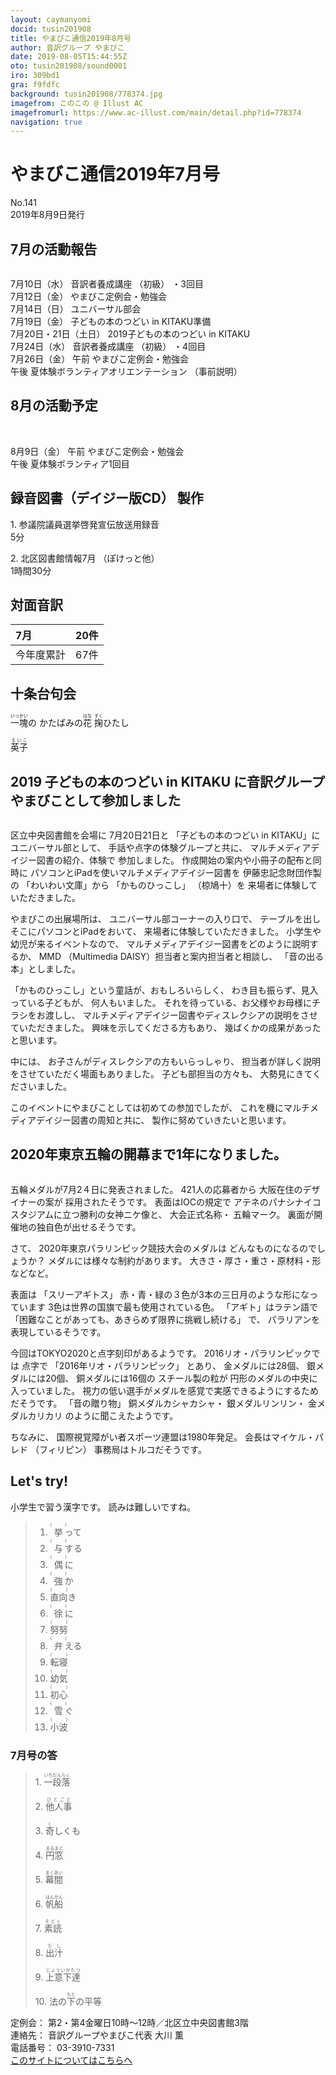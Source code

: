 ```yaml
---
layout: caymanyomi
docid: tusin201908
title: やまびこ通信2019年8月号
author: 音訳グループ やまびこ
date: 2019-08-05T15:44:55Z
oto: tusin201908/sound0001
iro: 309bd1
gra: f9fdfc
background: tusin201908/778374.jpg
imagefrom: このこの @ Illust AC
imagefromurl: https://www.ac-illust.com/main/detail.php?id=778374
navigation: true
---
```

   

# <span data-dur="4.048" data-begin="2.050" id="xmri_0001">やまびこ通信2019年7月号</span>

<span data-dur="2.597" data-begin="6.098" id="xmri_0002">No.141</span>  
<span data-dur="3.795" data-begin="8.695" id="xmri_0003">2019年8月9日発行</span>

## <span data-dur="2.707" data-begin="17.037" id="xmri_0006">7月の活動報告</span>

<img class="migi" src="media/tusin201908/cut1.png" alt="" />


<span data-dur="2.013" data-begin="19.744" id="xmri_0007">7月10日（水）</span>
<span data-dur="1.979" data-begin="21.757" id="xmri_0008">音訳者養成講座</span>
<span data-dur="1.038" data-begin="23.736" id="xmri_0009">（初級）</span>
<span data-dur="2.035" data-begin="24.774" id="xmri_000A">・3回目</span>  
<span data-dur="2.271" data-begin="26.809" id="xmri_000B">7月12日（金）</span>
<span data-dur="3.599" data-begin="29.080" id="xmri_000C">やまびこ定例会・勉強会</span>  
<span data-dur="2.3" data-begin="32.679" id="xmri_000D">7月14日（日）</span>
<span data-dur="2.626" data-begin="34.979" id="xmri_000E">ユニバーサル部会</span>  
<span data-dur="2.318" data-begin="37.605" id="xmri_000F">7月19日（金）</span>
<span data-dur="4.141" data-begin="39.923" id="xmri_0010">子どもの本のつどい in KITAKU準備</span>  
<span data-dur="3.391" data-begin="44.064" id="xmri_0011">7月20日・21日（土日）</span>
<span data-dur="4.709" data-begin="47.455" id="xmri_0012">2019子どもの本のつどい in KITAKU</span>  
<span data-dur="2.39" data-begin="52.164" id="xmri_0013">7月24日（水）</span>
<span data-dur="1.979" data-begin="54.554" id="xmri_0014">音訳者養成講座</span>
<span data-dur="1.038" data-begin="56.533" id="xmri_0015">（初級）</span>
<span data-dur="2.16" data-begin="57.571" id="xmri_0016">・4回目</span>  
<span data-dur="2.515" data-begin="59.731" id="xmri_0017">7月26日（金）</span>
<span data-dur="0.994" data-begin="62.246" id="xmri_0018">午前</span>
<span data-dur="3.6" data-begin="63.240" id="xmri_0019">やまびこ定例会・勉強会</span>  
<span data-dur="0.865" data-begin="66.840" id="xmri_001A">午後</span>
<span data-dur="3" data-begin="67.705" id="xmri_001B">夏体験ボランティアオリエンテーション</span>
<span data-dur="3.04" data-begin="70.705" id="xmri_001C">（事前説明）</span>

## <span data-dur="2.626" data-begin="73.745" id="xmri_001D">8月の活動予定</span>

<img class="migi" src="media/tusin201908/cut2.png" alt="" />
<img class="migi" src="media/tusin201908/cut3.png" alt="" />


<span data-dur="2.155" data-begin="76.371" id="xmri_001E">8月9日（金）</span>
<span data-dur="0.994" data-begin="78.526" id="xmri_001F">午前</span>
<span data-dur="3.599" data-begin="79.520" id="xmri_0020">やまびこ定例会・勉強会</span>  
<span data-dur="0.866" data-begin="83.119" id="xmri_0021">午後</span>
<span data-dur="3.937" data-begin="83.985" id="xmri_0022">夏体験ボランティア1回目</span>

## <span data-dur="3.853" data-begin="87.922" id="xmri_0023">録音図書（デイジー版CD） 製作</span>

<span data-dur="1.458" data-begin="91.775" id="xmri_0024"></span>
<span data-dur="0.806" data-begin="93.233" id="xmri_0025">1.</span>
<span data-dur="4.156" data-begin="94.039" id="xmri_0026">参議院議員選挙啓発宣伝放送用録音</span>  
<span data-dur="1.482" data-begin="98.195" id="xmri_0027">5分</span>

<span data-dur="0.696" data-begin="99.677" id="xmri_0028">2.</span>
<span data-dur="2.42" data-begin="100.373" id="xmri_0029">北区図書館情報7月</span>
<span data-dur="1.549" data-begin="102.793" id="xmri_002A">（ぽけっと他）</span>  
<span data-dur="3.457" data-begin="104.342" id="xmri_002B">1時間30分</span>

## <span data-dur="2.022" data-begin="107.799" id="xmri_002C">対面音訳</span>

<span data-dur="1.143" data-begin="109.821" id="xmri_002D">7月</span>|<span data-dur="2.01" data-begin="110.964" id="xmri_002E">20件</span>
|:---|---:|
<span data-dur="1.603" data-begin="112.974" id="xmri_002F">今年度累計</span>|<span data-dur="3.118" data-begin="114.577" id="xmri_0030">67件</span>

## <span data-dur="2.117" data-begin="117.695" id="xmri_0031">十条台句会</span>

<span data-dur="10.285" data-begin="119.812" id="xmri_0032"><ruby>一塊<rt>いっかい</rt></ruby>の
かたばみの<ruby>花<rt>はな</rt></ruby>
<ruby>掬<rt>すく</rt></ruby>ひたし</span>

<span data-dur="2.538" data-begin="130.097" id="xmri_0038" class="haigo"><ruby>英子<rt>えいこ</rt></ruby></span>

## <span data-dur="3.57" data-begin="132.635" id="xmri_0039">2019 子どもの本のつどい in KITAKU に</span><span data-dur="3.638" data-begin="136.205" id="xmri_003A">音訳グループやまびことして参加しました</span>

<img class="migi" src="media/tusin201908/cut4.png" alt="" />

<span data-dur="2.863" data-begin="139.843" id="xmri_003B">区立中央図書館を会場に</span>
<span data-dur="2.812" data-begin="142.706" id="xmri_003C">7月20日21日と</span>
<span data-dur="2.755" data-begin="145.518" id="xmri_003D">「子どもの本のつどい in KITAKU」に</span>
<span data-dur="1.866" data-begin="148.273" id="xmri_003E">ユニバーサル部として、</span>
<span data-dur="2.947" data-begin="150.139" id="xmri_003F">手話や点字の体験グループと共に、</span>
<span data-dur="3.436" data-begin="153.086" id="xmri_0040">マルチメディアデイジー図書の紹介、体験で</span>
<span data-dur="2.263" data-begin="156.522" id="xmri_0041">参加しました。</span>
<span data-dur="4.365" data-begin="158.785" id="xmri_0042">作成開始の案内や小冊子の配布と同時に</span>
<span data-dur="4.331" data-begin="163.150" id="xmri_0043">パソコンとiPadを使いマルチメディアデイジー図書を</span>
<span data-dur="2.789" data-begin="167.481" id="xmri_0044">伊藤忠記念財団作製の</span>
<span data-dur="1.668" data-begin="170.270" id="xmri_0045">「わいわい文庫」から</span>
<span data-dur="1.487" data-begin="171.938" id="xmri_0046">「かものひっこし」</span>
<span data-dur="1.49" data-begin="173.425" id="xmri_0047">（椋鳩十）を</span>
<span data-dur="4.067" data-begin="174.915" id="xmri_0048">来場者に体験していただきました。</span>

<span data-dur="2.133" data-begin="178.982" id="xmri_0049">やまびこの出展場所は、</span>
<span data-dur="2.59" data-begin="181.115" id="xmri_004A">ユニバーサル部コーナーの入り口で、</span>
<span data-dur="1.416" data-begin="183.705" id="xmri_004B">テーブルを出し</span>
<span data-dur="3.15" data-begin="185.121" id="xmri_004C">そこにパソコンとiPadをおいて、</span>
<span data-dur="3.567" data-begin="188.271" id="xmri_004D">来場者に体験していただきました。</span>
<span data-dur="2.95" data-begin="191.838" id="xmri_004E">小学生や幼児が来るイベントなので、</span>
<span data-dur="3.867" data-begin="194.788" id="xmri_004F">マルチメディアデイジー図書をどのように説明するか、</span>
<span data-dur="1.204" data-begin="198.655" id="xmri_0050">MMD</span>
<span data-dur="4.639" data-begin="199.859" id="xmri_0051">（Multimedia DAISY）担当者と案内担当者と相談し、</span>
<span data-dur="3.316" data-begin="204.498" id="xmri_0052">「音の出る本」としました。</span>

<span data-dur="3.327" data-begin="207.814" id="xmri_0053">「かものひっこし」という童話が、おもしろいらしく、</span>
<span data-dur="2.88" data-begin="211.141" id="xmri_0054">わき目も振らず、見入っている子どもが、</span>
<span data-dur="2.36" data-begin="214.021" id="xmri_0055">何人もいました。</span>
<span data-dur="4.481" data-begin="216.381" id="xmri_0056">それを待っている、お父様やお母様にチラシをお渡しし、</span>
<span data-dur="5.845" data-begin="220.862" id="xmri_0057">マルチメディアデイジー図書やディスレクシアの説明をさせていただきました。</span>
<span data-dur="2.618" data-begin="226.707" id="xmri_0058">興味を示してくださる方もあり、</span>
<span data-dur="4.211" data-begin="229.325" id="xmri_0059">幾ばくかの成果があったと思います。</span>

<span data-dur="1.137" data-begin="233.536" id="xmri_005A">中には、</span>
<span data-dur="3.494" data-begin="234.673" id="xmri_005B">お子さんがディスレクシアの方もいらっしゃり、</span>
<span data-dur="5.768" data-begin="238.167" id="xmri_005C">担当者が詳しく説明をさせていただく場面もありました。</span>
<span data-dur="2.317" data-begin="243.935" id="xmri_005D">子ども部担当の方々も、</span>
<span data-dur="3.88" data-begin="246.252" id="xmri_005E">大勢見にきてくださいました。</span>

<span data-dur="4.316" data-begin="250.132" id="xmri_005F">このイベントにやまびことしては初めての参加でしたが、</span>
<span data-dur="3.999" data-begin="254.448" id="xmri_0060">これを機にマルチメディアデイジー図書の周知と共に、</span>
<span data-dur="4.433" data-begin="258.447" id="xmri_0061">製作に努めていきたいと思います。</span>

## <span data-dur="5.792" data-begin="262.880" id="xmri_0062">2020年東京五輪の開幕まで1年になりました。</span>

<img class="migi" src="media/tusin201908/cut5.png" alt="" />


<span data-dur="4.831" data-begin="268.672" id="xmri_0063">五輪メダルが7月2４日に発表されました。</span>
<span data-dur="2.74" data-begin="273.503" id="xmri_0064">421人の応募者から</span>
<span data-dur="4.997" data-begin="276.243" id="xmri_0065">大阪在住のデザイナーの案が 採用されたそうです。</span>
<span data-dur="2.883" data-begin="281.240" id="xmri_0066">表面はIOCの規定で</span>
<span data-dur="4.93" data-begin="284.123" id="xmri_0067">アテネのパナシナイコスタジアムに立つ勝利の女神ニケ像と、</span>
<span data-dur="2.072" data-begin="289.053" id="xmri_0068">大会正式名称・</span>
<span data-dur="2.148" data-begin="291.125" id="xmri_0069">五輪マーク。</span>
<span data-dur="5.202" data-begin="293.273" id="xmri_006A">裏面が開催地の独自色が出せるそうです。</span>

<span data-dur="0.889" data-begin="298.475" id="xmri_006B">さて、</span>
<span data-dur="4.192" data-begin="299.364" id="xmri_006C">2020年東京パラリンピック競技大会のメダルは</span>
<span data-dur="3.534" data-begin="303.556" id="xmri_006D">どんなものになるのでしょうか？</span>
<span data-dur="4.258" data-begin="307.090" id="xmri_006E">メダルには様々な制約があります。</span>
<span data-dur="5.841" data-begin="311.348" id="xmri_006F">大きさ・厚さ・重さ・原材料・形などなど。</span>

<span data-dur="1.193" data-begin="317.189" id="xmri_0070">表面は</span>
<span data-dur="1.46" data-begin="318.382" id="xmri_0071">「スリーアギトス」</span>
<span data-dur="6.119" data-begin="319.842" id="xmri_0072">赤・青・緑の３色が3本の三日月のような形になっています</span>
<span data-dur="5.409" data-begin="325.961" id="xmri_0073">3色は世界の国旗で最も使用されている色。</span>
<span data-dur="1.737" data-begin="331.370" id="xmri_0074">「アギト」はラテン語で</span>
<span data-dur="4.408" data-begin="333.107" id="xmri_0075">「困難なことがあっても、あきらめず限界に挑戦し続ける」</span>
<span data-dur="0.719" data-begin="337.515" id="xmri_0076">で、</span>
<span data-dur="3.905" data-begin="338.234" id="xmri_0077">パラリアンを表現しているそうです。</span>

<span data-dur="6.07" data-begin="342.139" id="xmri_0078">今回はTOKYO2020と点字刻印があるようです。</span>
<span data-dur="3.1" data-begin="348.209" id="xmri_0079">2016リオ・パラリンピックでは</span>
<span data-dur="1.026" data-begin="351.309" id="xmri_007A">点字で</span>
<span data-dur="2.989" data-begin="352.335" id="xmri_007B">「2016年リオ・パラリンピック」</span>
<span data-dur="0.886" data-begin="355.324" id="xmri_007C">とあり、</span>
<span data-dur="2.171" data-begin="356.210" id="xmri_007D">金メダルには28個、</span>
<span data-dur="1.94" data-begin="358.381" id="xmri_007E">銀メダルには20個、</span>
<span data-dur="2.117" data-begin="360.321" id="xmri_007F">銅メダルには16個の</span>
<span data-dur="1.855" data-begin="362.438" id="xmri_0080">スチール製の粒が</span>
<span data-dur="3.779" data-begin="364.293" id="xmri_0081">円形のメダルの中央に入っていました。</span>
<span data-dur="6.919" data-begin="368.072" id="xmri_0082">視力の低い選手がメダルを感覚で実感できるようにするためだそうです。</span>
<span data-dur="1.505" data-begin="374.991" id="xmri_0083">「音の贈り物」</span>
<span data-dur="1.884" data-begin="376.496" id="xmri_0084">銅メダルカシャカシャ・</span>
<span data-dur="1.852" data-begin="378.380" id="xmri_0085">銀メダルリンリン・</span>
<span data-dur="1.856" data-begin="380.232" id="xmri_0086">金メダルカリカリ</span>
<span data-dur="3.339" data-begin="382.088" id="xmri_0087">のように聞こえたようです。</span>

<span data-dur="1.079" data-begin="385.427" id="xmri_0088">ちなみに、</span>
<span data-dur="6.018" data-begin="386.506" id="xmri_0089">国際視覚障がい者スポーツ連盟は1980年発足。</span>
<span data-dur="2.292" data-begin="392.524" id="xmri_008A">会長はマイケル・パレド</span>
<span data-dur="1.084" data-begin="394.816" id="xmri_008B">（フィリピン）</span>
<span data-dur="4.277" data-begin="395.900" id="xmri_008C">事務局はトルコだそうです。</span>

## <span data-dur="1.901" data-begin="400.177" id="xmri_008D">Let's try!</span>

<span data-dur="3.248" data-begin="402.078" id="xmri_008E">小学生で習う漢字です。</span>
<span data-dur="4.145" data-begin="405.326" id="xmri_008F">読みは難しいですね。</span>
<span data-dur="3.934" data-begin="409.471" id="xmri_0090"></span>

<blockquote markdown="1"> 

1. <ruby>挙<rt>(　　　)</rt></ruby>って
2. <ruby>与<rt>(　　　)</rt></ruby>する
3. <ruby>偶<rt>(　　　)</rt></ruby>に
4. <ruby>強<rt>(　　　)</rt></ruby>か
5. <ruby>直向<rt>(　　　)</rt></ruby>き
6. <ruby>徐<rt>(　　　)</rt></ruby>に
7. <ruby>努努<rt>(　　　)</rt></ruby>
8. <ruby>弁<rt>(　　　)</rt></ruby>える
9. <ruby>転寝<rt>(　　　)</rt></ruby>
10. <ruby>幼気<rt>(　　　)</rt></ruby>
11. <ruby>初心<rt>(　　　)</rt></ruby>
12. <ruby>雪<rt>(　　　)</rt></ruby>ぐ
13. <ruby>小波<rt>(　　　)</rt></ruby>

</blockquote>

### <span data-dur="2.307" data-begin="413.405" id="xmri_0091">7月号の答</span>

<blockquote markdown="1"> 

<span data-dur="0.806" data-begin="415.712" id="xmri_0092">1.</span>
<span data-dur="1.822" data-begin="416.518" id="xmri_0093"><ruby>一段落<rt>いちだんらく</rt></ruby></span>

<span data-dur="0.696" data-begin="418.340" id="xmri_0094">2.</span>
<span data-dur="1.628" data-begin="419.036" id="xmri_0095"><ruby>他人事<rt>ひとごと</rt></ruby></span>

<span data-dur="0.797" data-begin="420.664" id="xmri_0096">3.</span>
<span data-dur="1.596" data-begin="421.461" id="xmri_0097"><ruby>奇<rt>く</rt></ruby>しくも</span>

<span data-dur="0.774" data-begin="423.057" id="xmri_0098">4.</span>
<span data-dur="1.565" data-begin="423.831" id="xmri_0099"><ruby>円窓<rt>まるまど</rt></ruby></span>

<span data-dur="0.711" data-begin="425.396" id="xmri_009A">5.</span>
<span data-dur="1.656" data-begin="426.107" id="xmri_009B"><ruby>幕間<rt>まくあい</rt></ruby></span>

<span data-dur="0.871" data-begin="427.763" id="xmri_009C">6.</span>
<span data-dur="1.56" data-begin="428.634" id="xmri_009D"><ruby>帆船<rt>はんせん</rt></ruby></span>

<span data-dur="0.8" data-begin="430.194" id="xmri_009E">7.</span>
<span data-dur="1.521" data-begin="430.994" id="xmri_009F"><ruby>素読<rt>そどく</rt></ruby></span>

<span data-dur="0.833" data-begin="432.515" id="xmri_00A0">8.</span>
<span data-dur="1.41" data-begin="433.348" id="xmri_00A1"><ruby>出汁<rt>だし</rt></ruby></span>

<span data-dur="0.777" data-begin="434.758" id="xmri_00A2">9.</span>
<span data-dur="1.854" data-begin="435.535" id="xmri_00A3"><ruby>上意下達<rt>じょういかたつ</rt></ruby></span>

<span data-dur="0.795" data-begin="437.389" id="xmri_00A4">10.</span>
<span data-dur="3.363" data-begin="438.184" id="xmri_00A5">法の<ruby>下<rt>もと</rt></ruby>の平等</span>

</blockquote>

<span data-dur="1.239" data-begin="441.547" id="xmri_00A6">定例会：</span>
<span data-dur="5.972" data-begin="442.786" id="xmri_00A7">第2・第4金曜日10時～12時／北区立中央図書館3階</span>  
<span data-dur="1.297" data-begin="448.758" id="xmri_00A8">連絡先：</span>
<span data-dur="4.029" data-begin="450.055" id="xmri_00A9">音訳グループやまびこ代表 大川 薫</span>  
<span data-dur="1.492" data-begin="454.084" id="xmri_00AA">電話番号：</span>
<span data-dur="3.701" data-begin="455.576" id="xmri_00AB">03-3910-7331</span>  
<span data-dur="2.379" data-begin="459.277" id="xmri_00AC"><a href="mailto:ymbk2016ml@gmail.com?Subject=やまびこウェブサイトについて" data-dur="2.196" data-begin="461.656" id="xmri_00AD">このサイトについてはこちらへ</a></span>
<span data-dur="5.947" data-begin="463.852" id="xmri_00AE"></span>

 <span data-dur="1.15" data-begin="469.799" id="xmri_00AF"></span>

